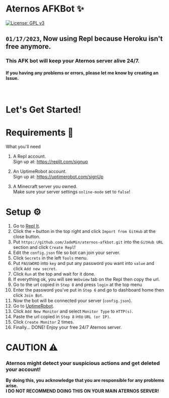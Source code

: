 # Aternos AFKBot ✨  
[![License: GPL v3](https://img.shields.io/badge/License-GPLv3-blue.svg)](/LICENSE)  
## `01/17/2023`, Now using Repl because Heroku isn't free anymore.
### This AFK bot will keep your Aternos server alive 24/7.
#### If you having any problems or errors, please let me know by creating an Issue.
<br/>

# Let's Get Started!
# Requirements 🎒
What you'll need

1. A Repl account.  
	Sign up at: https://replit.com/signup

2. An UptimeRobot account.  
	Sign up at: https://uptimerobot.com/signUp

2. A Minecraft server you owned.  
	Make sure your server settings ``online-mode`` set to ``false``!


# Setup ⚙
1. Go to [Repl It](https://replit.com/).
2. Click the `+` button in the top right and click `Import from GitHub` at the close button.
3. Put `https://github.com/JadeMin/aternos-afkbot.git` into the `GitHub URL` section and click `Create Repl`!
4. Edit the `config.json` file so bot can join your server.
5. Click `Secrets` in the left `Tools` menu.
6. Put `PASSWORD` into `key` and put any password you want into `value` and click `Add new secret`.
7. Click `Run` at the top and wait for it done.
8. If everything ok, you will see `Webview` tab on the Repl then copy the url.
9. Go to the url copied in `Step 8` and press `login` at the top menu
10. Enter the password you've put in `Step 6` and go to dashboard home then click `Join Bot`.
11. Now the bot will be connected your server (`config.json`).
12. Go to [UptimeRobot](https://uptimerobot.com/dashboard).
13. Click `Add New Monitor` and select `Monitor Type` to `HTTP(s)`.
14. Paste the url copied in `Step 8` into `URL (or IP)`.
15. Click `Create Monitor` 2 times.
16. Finally... DONE! Enjoy your free 24/7 Aternos server.


# CAUTION ⚠
### Aternos might detect your suspicious actions and get deleted your account!  
**By doing this, you acknowledge that you are responsible for any problems arise.**  
**I DO NOT RECOMMEND DOING THIS ON YOUR MAIN ATERNOS SERVER!**